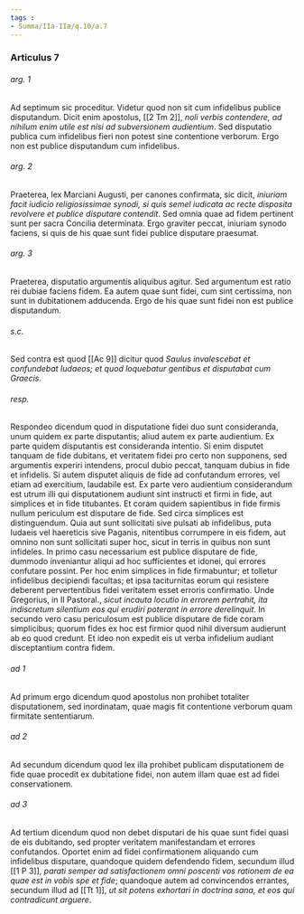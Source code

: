 ```yaml
---
tags : 
- Summa/IIa-IIæ/q.10/a.7
---
```


### Articulus 7

###### arg. 1
Ad septimum sic proceditur. Videtur quod non sit cum infidelibus publice disputandum. Dicit enim apostolus, [[2 Tm 2]], *noli verbis contendere, ad nihilum enim utile est nisi ad subversionem audientium*. Sed disputatio publica cum infidelibus fieri non potest sine contentione verborum. Ergo non est publice disputandum cum infidelibus.

###### arg. 2
Praeterea, lex Marciani Augusti, per canones confirmata, sic dicit, *iniuriam facit iudicio religiosissimae synodi, si quis semel iudicata ac recte disposita revolvere et publice disputare contendit*. Sed omnia quae ad fidem pertinent sunt per sacra Concilia determinata. Ergo graviter peccat, iniuriam synodo faciens, si quis de his quae sunt fidei publice disputare praesumat.

###### arg. 3
Praeterea, disputatio argumentis aliquibus agitur. Sed argumentum est ratio rei dubiae faciens fidem. Ea autem quae sunt fidei, cum sint certissima, non sunt in dubitationem adducenda. Ergo de his quae sunt fidei non est publice disputandum.

###### s.c.
Sed contra est quod [[Ac 9]] dicitur quod *Saulus invalescebat et confundebat Iudaeos; et quod loquebatur gentibus et disputabat cum Graecis*.

###### resp.
Respondeo dicendum quod in disputatione fidei duo sunt consideranda, unum quidem ex parte disputantis; aliud autem ex parte audientium. Ex parte quidem disputantis est consideranda intentio. Si enim disputet tanquam de fide dubitans, et veritatem fidei pro certo non supponens, sed argumentis experiri intendens, procul dubio peccat, tanquam dubius in fide et infidelis. Si autem disputet aliquis de fide ad confutandum errores, vel etiam ad exercitium, laudabile est. Ex parte vero audientium considerandum est utrum illi qui disputationem audiunt sint instructi et firmi in fide, aut simplices et in fide titubantes. Et coram quidem sapientibus in fide firmis nullum periculum est disputare de fide. Sed circa simplices est distinguendum. Quia aut sunt sollicitati sive pulsati ab infidelibus, puta Iudaeis vel haereticis sive Paganis, nitentibus corrumpere in eis fidem, aut omnino non sunt sollicitati super hoc, sicut in terris in quibus non sunt infideles. In primo casu necessarium est publice disputare de fide, dummodo inveniantur aliqui ad hoc sufficientes et idonei, qui errores confutare possint. Per hoc enim simplices in fide firmabuntur; et tolletur infidelibus decipiendi facultas; et ipsa taciturnitas eorum qui resistere deberent pervertentibus fidei veritatem esset erroris confirmatio. Unde Gregorius, in II Pastoral., *sicut incauta locutio in errorem pertrahit, ita indiscretum silentium eos qui erudiri poterant in errore derelinquit*. In secundo vero casu periculosum est publice disputare de fide coram simplicibus; quorum fides ex hoc est firmior quod nihil diversum audierunt ab eo quod credunt. Et ideo non expedit eis ut verba infidelium audiant disceptantium contra fidem.

###### ad 1
Ad primum ergo dicendum quod apostolus non prohibet totaliter disputationem, sed inordinatam, quae magis fit contentione verborum quam firmitate sententiarum.

###### ad 2
Ad secundum dicendum quod lex illa prohibet publicam disputationem de fide quae procedit ex dubitatione fidei, non autem illam quae est ad fidei conservationem.

###### ad 3
Ad tertium dicendum quod non debet disputari de his quae sunt fidei quasi de eis dubitando, sed propter veritatem manifestandam et errores confutandos. Oportet enim ad fidei confirmationem aliquando cum infidelibus disputare, quandoque quidem defendendo fidem, secundum illud [[1 P 3]], *parati semper ad satisfactionem omni poscenti vos rationem de ea quae est in vobis spe et fide*; quandoque autem ad convincendos errantes, secundum illud ad [[Tt 1]], *ut sit potens exhortari in doctrina sana, et eos qui contradicunt arguere*.

